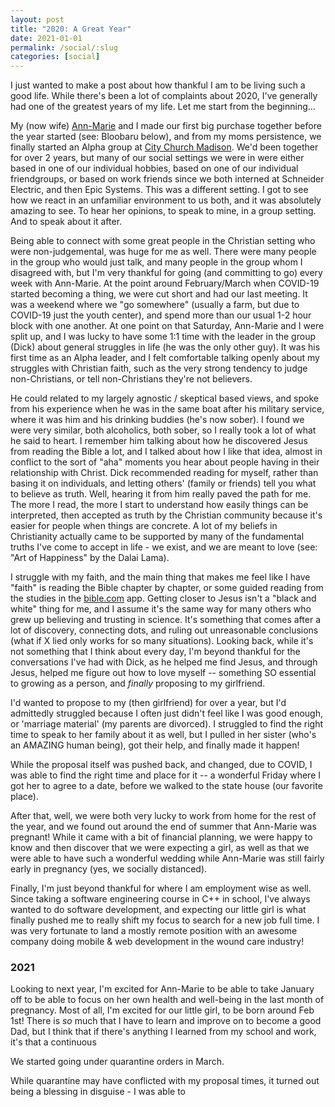 ```yaml
---
layout: post
title: "2020: A Great Year"
date: 2021-01-01
permalink: /social/:slug
categories: [social]
---
```


I just wanted to make a post about how thankful I am to be living such a good life. While there's been a lot of complaints about 2020, I've generally had one of the greatest years of my life. Let me start from the beginning...

My (now wife) [Ann-Marie](https://twitter.com/amtisawesome) and I made our first big purchase together before the year started (see: Bloobaru below), and from my moms persistence, we finally started an Alpha group at [City Church Madison](https://citychurchmadison.org/). We'd been together for over 2 years, but many of our social settings we were in were either based in one of our individual hobbies, based on one of our individual friendgroups, or based on work friends since we both interned at Schneider Electric, and then Epic Systems. This was a different setting. I got to see how we react in an unfamiliar environment to us both, and it was absolutely amazing to see. To hear her opinions, to speak to mine, in a group setting. And to speak about it after.

Being able to connect with some great people in the Christian setting who were non-judgemental, was huge for me as well. There were many people in the group who would just talk, and many people in the group whom I disagreed with, but I'm very thankful for going (and committing to go) every week with Ann-Marie. At the point around February/March when COVID-19 started becoming a thing, we were cut short and had our last meeting. It was a weekend where we "go somewhere" (usually a farm, but due to COVID-19 just the youth center), and spend more than our usual 1-2 hour block with one another. At one point on that Saturday, Ann-Marie and I were split up, and I was lucky to have some 1:1 time with the leader in the group (Dick) about general struggles in life (he was the only other guy). It was his first time as an Alpha leader, and I felt comfortable talking openly about my struggles with Christian faith, such as the very strong tendency to judge non-Christians, or tell non-Christians they're not believers. 

He could related to my largely agnostic / skeptical based views, and spoke from his experience when he was in the same boat after his military service, where it was him and his drinking buddies (he's now sober). I found we were very similar, both alcoholics, both sober, so I really took a lot of what he said to heart. I remember him talking about how he discovered Jesus from reading the Bible a lot, and I talked about how I like that idea, almost in conflict to the sort of "aha" moments you hear about people having in their relationship with Christ. Dick recommended reading for myself, rather than basing it on individuals, and letting others' (family or friends) tell you what to believe as truth. Well, hearing it from him really paved the path for me. The more I read, the more I start to understand how easily things can be interpreted, then accepted as truth by the Christian community because it's easier for people when things are concrete. A lot of my beliefs in Christianity actually came to be supported by many of the fundamental truths I've come to accept in life - we exist, and we are meant to love (see: "Art of Happiness" by the Dalai Lama).

I struggle with my faith, and the main thing that makes me feel like I have "faith" is reading the Bible chapter by chapter, or some guided reading from the studies in the [bible.com](https://bible.com) app. Getting closer to Jesus isn't a "black and white" thing for me, and I assume it's the same way for many others who grew up believing and trusting in science. It's something that comes after a lot of discovery, connecting dots, and ruling out unreasonable conclusions (what if X lied only works for so many situations). Looking back, while it's not something that I think about every day, I'm beyond thankful for the conversations I've had with Dick, as he helped me find Jesus, and through Jesus, helped me figure out how to love myself -- something SO essential to growing as a person, and *finally* proposing to my girlfriend.

I'd wanted to propose to my (then girlfriend) for over a year, but I'd admittedly struggled because I often just didn't feel like I was good enough, or 'marriage material' (my parents are divorced). I struggled to find the right time to speak to her family about it as well, but I pulled in her sister (who's an AMAZING human being), got their help, and finally made it happen! 

While the proposal itself was pushed back, and changed, due to COVID, I was able to find the right time and place for it -- a wonderful Friday where I got her to agree to a date, before we walked to the state house (our favorite place).

After that, well, we were both very lucky to work from home for the rest of the year, and we found out around the end of summer that Ann-Marie was pregnant! While it came with a bit of financial planning, we were happy to know and then discover that we were expecting a girl, as well as that we were able to have such a wonderful wedding while Ann-Marie was still fairly early in pregnancy (yes, we socially distanced).

Finally, I'm just beyond thankful for where I am employment wise as well. Since taking a software engineering course in C++ in school, I've always wanted to do software development, and expecting our little girl is what finally pushed me to really shift my focus to search for a new job full time. I was very fortunate to land a mostly remote position with an awesome company doing mobile & web development in the wound care industry!

### 2021

Looking to next year, I'm excited for Ann-Marie to be able to take January off to be able to focus on her own health and well-being in the last month of pregnancy. Most of all, I'm excited for our little girl, to be born around Feb 1st! There is *so* much that I have to learn and improve on to become a good Dad, but I think that if there's anything I learned from my school and work, it's that a continuous 

We started going under quarantine orders in March. 

While quarantine may have conflicted with my proposal times, it turned out being a blessing in disguise - I was able to 